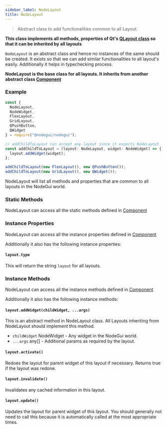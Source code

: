 ```yaml
---
sidebar_label: NodeLayout
title: NodeLayout
---
```


> Abstract class to add functionalities common to all Layout.

**This class implements all methods, properties of Qt's [QLayout class](https://doc.qt.io/qt-5/qlayout.html) so that it can be inherited by all layouts**

`NodeLayout` is an abstract class and hence no instances of the same should be created. It exists so that we can add similar functionalities to all layout's easily. Additionally it helps in typechecking process.

**NodeLayout is the base class for all layouts. It inherits from another abstract class [Component](api/Component.md)**

### Example

```javascript
const {
  NodeLayout,
  NodeWidget,
  FlexLayout,
  GridLayout,
  QPushButton,
  QWidget
} = require("@nodegui/nodegui");

// addChildToLayout can accept any layout since it expects NodeLayout
const addChildToLayout = (layout: NodeLayout, widget: NodeWidget) => {
  layout.addWidget(widget);
};

addChildToLayout(new FlexLayout(), new QPushButton());
addChildToLayout(new GridLayout(), new QWidget());
```

NodeLayout will list all methods and properties that are common to all layouts in the NodeGui world.

### Static Methods

NodeLayout can access all the static methods defined in [Component](api/Component.md)

### Instance Properties

NodeLayout can access all the instance properties defined in [Component](api/Component.md)

Additionally it also has the following instance properties:

#### `layout.type`

This will return the string `layout` for all layouts.

### Instance Methods

NodeLayout can access all the instance methods defined in [Component](api/Component.md)

Additionally it also has the following instance methods:

#### `layout.addWidget(childWidget, ...args)`

This is an abstract method in NodeLayout class. All Layouts inheriting from NodeLayout should implement this method.

- `childWidget` NodeWidget - Any widget in the NodeGui world.
- `...args` any[] - Additional params as required by the layout.

#### `layout.activate()`

Redoes the layout for parent widget of this layout if necessary. Returns true if the layout was redone.

#### `layout.invalidate()`

Invalidates any cached information in this layout.

#### `layout.update()`

Updates the layout for parent widget of this layout. You should generally not need to call this because it is automatically called at the most appropriate times.
